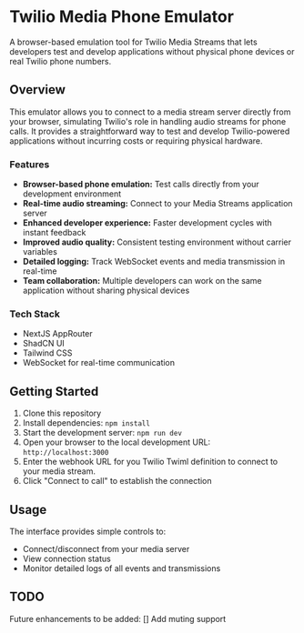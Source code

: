 # Twilio Media Phone Emulator
A browser-based emulation tool for Twilio Media Streams that lets developers test and develop applications without physical phone devices or real Twilio phone numbers.

## Overview
This emulator allows you to connect to a media stream server directly from your browser, simulating Twilio's role in handling audio streams for phone calls.
It provides a straightforward way to test and develop Twilio-powered applications without incurring costs or requiring physical hardware.

### Features
* **Browser-based phone emulation:** Test calls directly from your development environment
* **Real-time audio streaming:** Connect to your Media Streams application server
* **Enhanced developer experience:** Faster development cycles with instant feedback
* **Improved audio quality:** Consistent testing environment without carrier variables
* **Detailed logging:** Track WebSocket events and media transmission in real-time
* **Team collaboration:** Multiple developers can work on the same application without sharing physical devices

### Tech Stack
* NextJS AppRouter
* ShadCN UI
* Tailwind CSS
* WebSocket for real-time communication

## Getting Started
1. Clone this repository
2. Install dependencies: `npm install`
3. Start the development server: `npm run dev`
4. Open your browser to the local development URL: `http://localhost:3000`
5. Enter the webhook URL for you Twilio Twiml definition to connect to your media stream.
6. Click "Connect to call" to establish the connection

## Usage
The interface provides simple controls to:
* Connect/disconnect from your media server
* View connection status
* Monitor detailed logs of all events and transmissions

## TODO
Future enhancements to be added:
[] Add muting support
